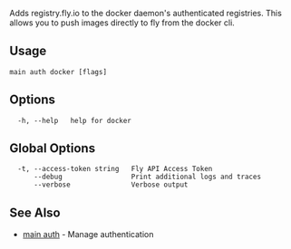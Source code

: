 Adds registry.fly.io to the docker daemon's authenticated
registries. This allows you to push images directly to fly from
the docker cli.


## Usage
~~~
main auth docker [flags]
~~~

## Options

~~~
  -h, --help   help for docker
~~~

## Global Options

~~~
  -t, --access-token string   Fly API Access Token
      --debug                 Print additional logs and traces
      --verbose               Verbose output
~~~

## See Also

* [main auth](/docs/flyctl/main-auth/)	 - Manage authentication

